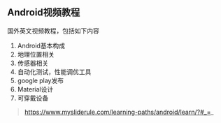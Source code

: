Android视频教程
---------
国外英文视频教程，包括如下内容  
1. Android基本构成  
2. 地理位置相关  
3. 传感器相关  
4. 自动化测试，性能调优工具  
5. google play发布  
6. Material设计  
7. 可穿戴设备  

> https://www.mysliderule.com/learning-paths/android/learn/?#_=_